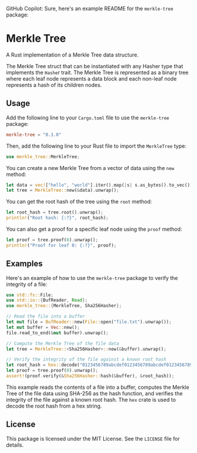 GitHub Copilot: Sure, here's an example README for the `merkle-tree` package:

# Merkle Tree

A Rust implementation of a Merkle Tree data structure.

The Merkle Tree struct that can be instantiated with any Hasher type that implements the `Hashe`r trait. The Merkle Tree is represented as a binary tree where each leaf node represents a data block and each non-leaf node represents a hash of its children nodes. 

## Usage

Add the following line to your `Cargo.toml` file to use the `merkle-tree` package:

```toml
merkle-tree = "0.1.0"
```

Then, add the following line to your Rust file to import the `MerkleTree` type:

```rust
use merkle_tree::MerkleTree;
```

You can create a new Merkle Tree from a vector of data using the `new` method:

```rust
let data = vec!["hello", "world"].iter().map(|s| s.as_bytes().to_vec()).collect();
let tree = MerkleTree::new(&data).unwrap();
```

You can get the root hash of the tree using the `root` method:

```rust
let root_hash = tree.root().unwrap();
println!("Root hash: {:?}", root_hash);
```

You can also get a proof for a specific leaf node using the `proof` method:

```rust
let proof = tree.proof(0).unwrap();
println!("Proof for leaf 0: {:?}", proof);
```

## Examples

Here's an example of how to use the `merkle-tree` package to verify the integrity of a file:

```rust
use std::fs::File;
use std::io::{BufReader, Read};
use merkle_tree::{MerkleTree, Sha256Hasher};

// Read the file into a buffer
let mut file = BufReader::new(File::open("file.txt").unwrap());
let mut buffer = Vec::new();
file.read_to_end(&mut buffer).unwrap();

// Compute the Merkle Tree of the file data
let tree = MerkleTree::<Sha256Hasher>::new(&buffer).unwrap();

// Verify the integrity of the file against a known root hash
let root_hash = hex::decode("0123456789abcdef0123456789abcdef0123456789abcdef0123456789abcdef").unwrap();
let proof = tree.proof(0).unwrap();
assert!(proof.verify(&Sha256Hasher::hash(&buffer), &root_hash));
```

This example reads the contents of a file into a buffer, computes the Merkle Tree of the file data using SHA-256 as the hash function, and verifies the integrity of the file against a known root hash. The `hex` crate is used to decode the root hash from a hex string.

## License

This package is licensed under the MIT License. See the `LICENSE` file for details.
